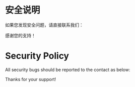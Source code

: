 # 安全说明

如果您发现安全问题，请直接联系我们：

感谢您的支持！

# Security Policy

All security bugs should be reported to the contact as below:

Thanks for your support!
